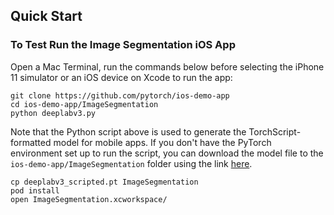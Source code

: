 ## Quick Start
### To Test Run the Image Segmentation iOS App

Open a Mac Terminal, run the commands below before selecting the iPhone 11 simulator or an iOS device on Xcode to run the app:

```
git clone https://github.com/pytorch/ios-demo-app
cd ios-demo-app/ImageSegmentation
python deeplabv3.py
```

Note that the Python script above is used to generate the TorchScript-formatted model for mobile apps. If you don't have the PyTorch environment set up to run the script, you can download the model file to the `ios-demo-app/ImageSegmentation` folder using the link [here](https://drive.google.com/file/d/17KeE6mKo67l14XxTl8a-NbtqwAvduVZG/view?usp=sharing).

```
cp deeplabv3_scripted.pt ImageSegmentation
pod install
open ImageSegmentation.xcworkspace/
```
